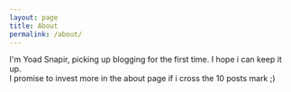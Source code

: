 ```yaml
---
layout: page
title: About
permalink: /about/
---
```


I'm Yoad Snapir, picking up blogging for the first time. I hope i can keep it up.  
I promise to invest more in the about page if i cross the 10 posts mark ;)
